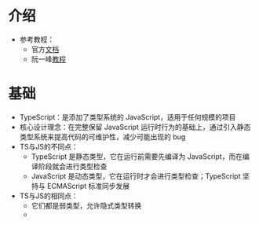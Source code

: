 # 介绍

- 参考教程：
  - 官方[文档](https://www.typescriptlang.org/docs/handbook/basic-types.html)
  - 阮一峰[教程](http://ts.xcatliu.com/)

# 基础

- TypeScript：是添加了类型系统的 JavaScript，适用于任何规模的项目
- 核心设计理念：在完整保留 JavaScript 运行时行为的基础上，通过引入静态类型系统来提高代码的可维护性，减少可能出现的 bug
- TS与JS的不同点：
  - TypeScript 是静态类型，它在运行前需要先编译为 JavaScript，而在编译阶段就会进行类型检查
  - JavaScript 是动态类型，它在运行时才会进行类型检查；TypeScript 坚持与 ECMAScript 标准同步发展
- TS与JS的相同点：
  - 它们都是弱类型，允许隐式类型转换
  - 

